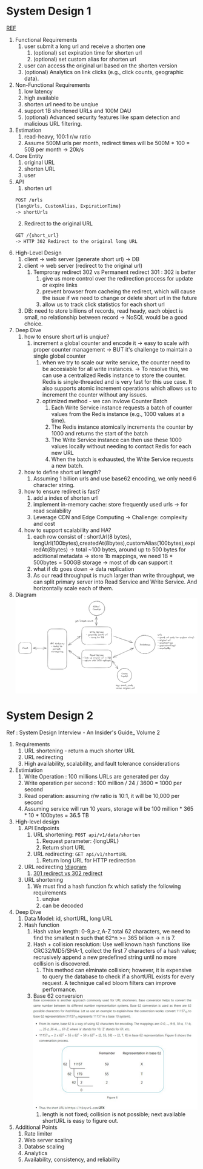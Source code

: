 # System Design 1
[REF](https://www.hellointerview.com/learn/system-design/answer-keys/bitly)

1. Functional Requirements
   1. user submit a long url and receive a shorten one
      1. (optional) set expiration time for shorten url
      2. (optional) set custom alias for shorten url
   2. user can access the original url based on the shorten version
   3. (optional) Analytics on link clicks (e.g., click counts, geographic data).
2. Non-Functional Requirements
   1. low latency
   2. high available
   3. shorten url need to be unqiue
   4. support 1B shortened URLs and 100M DAU
   5. (optional) Advanced security features like spam detection and malicious URL filtering.
3. Estimation
   1. read-heavy, 100:1 r/w ratio
   2. Assume 500M urls per month, redirect times will be 500M * 100 = 50B per month -> 20k/s
4. Core Entity
   1. original URL
   2. shorten URL
   3. user
5. API
   1. shorten url
   ```
   POST /urls
   {longUrls, CustomAlias, ExpirationTime}
   -> shortUrls
   ```
   2. Redirect to the original URL
   ```
   GET /{short_url}
   -> HTTP 302 Redirect to the original long URL
   ```
6. High-Level Design
   1. client -> web server (generate short url) -> DB
   2. client -> web server (redirect to the original url)
      1. Temproray redirect 302 vs Permanent redirect 301 :  302 is better
         1. give us more control over the redirection process for update or expire links
         2. prevent browser from cacheing the redirect, which will cause the issue if we need to change or delete short url in the future
         3. allow us to track click statistics for each short url
   3. DB: need to store billions of records, read heady, each object is small, no relationship between record -> NoSQL would be a good choice.
7. Deep Dive
   1. how to ensure short url is unqiue?
      1. increment a global counter and encode it -> easy to scale with proper counter management -> BUT it's challenge to maintain a single global counter
         1. when we try to scale our write service, the counter need to be accesiable for all write instances. -> To resolve this, we can use a centralized Redis instance to store the counter. Redis is single-threaded and is very fast for this use case. It also supports atomic increment operations which allows us to increment the counter without any issues.
         2. optimized method - we can invlove Counter Batch
            1. Each Write Service instance requests a batch of counter values from the Redis instance (e.g., 1000 values at a time).
            2. The Redis instance atomically increments the counter by 1000 and returns the start of the batch
            3. The Write Service instance can then use these 1000 values locally without needing to contact Redis for each new URL
            4. When the batch is exhausted, the Write Service requests a new batch.
   2. how to define short url length?
      1. Assuming 1 billion urls and use base62 encoding, we only need 6 character string.
   3. how to ensure redirect is fast?
      1. add a index of shorten url
      2. implement in-memory cache: store frequently used urls -> for read scalability
      3. Leverage CDN and Edge Computing -> Challenge: complexity and cost
   4. how to support scalability and HA?
      1. each row consist of : shortUrl(8 bytes), longUrl(100bytes),createdAt(8bytes),customAlias(100bytes),expiredAt(8bytes) -> total ~100 bytes, around up to 500 bytes for additional metadata -> store 1b mappings, we need 1B * 500bytes = 500GB storage -> most of db can support it
      2. what if db goes down -> data replication
      3. As our read throughput is much larger than write throughput, we can split primary server into Read Service and Write Service. And horizontally scale each of them.
8. Diagram
![Diagram](../../image/shortenurl-1.png)

# System Design 2
Ref : System Design Interview - An Insider's Guide_ Volume 2

1. Requirements
   1. URL shortening - return a much shorter URL
   2. URL redirecting
   3. High availability, scalability, and fault tolerance considerations
2. Estimiation
   1. Write Operation : 100 millions URLs are generated per day
   2. Write operation per second : 100 million / 24 / 3600 = 1000 per second
   3. Read operation: assuming r/w ratio is 10:1, it will be 10,000 per second
   4. Assuming service will run 10 years, storage will be 100 million * 365 * 10 * 100bytes = 36.5 TB
3. High-level design
   1. API Endpoints
      1. URL shortening: `POST api/v1/data/shorten`
         1. Request parameter: {longURL}
         2. Return short URL
      2. URL redirecting: `GET api/v1/shortURL`
         1. Return long URL for HTTP redirection
   2. URL redirecting [!diagram](../../image/urlshorter1.png)
      1. [301 redirect vs 302 redirect](../SystemDesign.md#http-status)
   3. URL shortening
      1. We must find a hash function fx which satisfy the following requirements
         1. unqiue
         2. can be decoded
4. Deep Dive
   1. Data Model: id, shortURL, long URL
   2. Hash function
      1. Hash value length: 0-9,a-z,A-Z total 62 characters, we need to find the smallest n such that 62^n >= 365 billion -> n is 7.
      2. Hash + collision resolution: Use well known hash functions like CRC32/MD5/SHA-1, collect the first 7 characters of a hash value; recrusively append a new predefined string until no more collision is discovered.
         1. This method can elminate collision; however, it is expensive to query the database to check if a shortURL exists for every request. A technique called bloom filters can improve performance. 
      3. Base 62 conversion ![diagram](../../image/urlshorter2.png)
         1. length is not fixed; collision is not possible; next available shortURL is easy to figure out.
5. Additional Points
   1. Rate limiter
   2. Web server scaling
   3. Databse scaling
   4. Analytics
   5. Availability, consistency, and reliability
